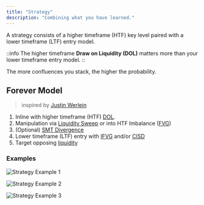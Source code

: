 ```yaml
---
title: "Strategy"
description: "Combining what you have learned."
---
```


A strategy consists of a higher timeframe (HTF) key level paired with a lower timeframe (LTF) entry model.

::info
The higher timeframe **Draw on Liquidity (DOL)** matters more than your lower timeframe entry model.
::

The more confluences you stack, the higher the probability.

## Forever Model

> inspired by <a href="https://www.youtube.com/@JustinWerlein" target="_blank">Justin Werlein</a>

1. Inline with higher timeframe (HTF) [DOL](/liquidity).
2. Manipulation via [Liquidity Sweep](/liquidity) or into HTF Imbalance ([FVG](/pd-arrays#fair-value-gap-fvg))
3. (Optional) [SMT Divergence](/market-structure#smt-divergence)
4. Lower timeframe (LTF) entry with [IFVG](/pd-arrays#inverse-fair-value-gap-ifvg) and/or [CISD](/market-structure#change-in-state-of-delivery-cisd)
5. Target opposing [liquidity](/liquidity)

### Examples

![Strategy Example 1](/images/content/strategy/example1.png)

![Strategy Example 2](/images/content/strategy/example2.png)

![Strategy Example 3](/images/content/strategy/example3.png)
